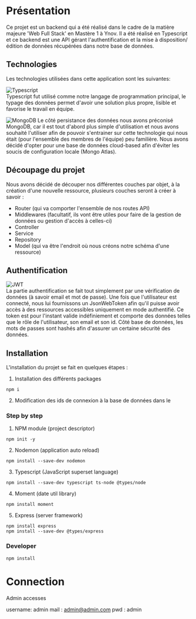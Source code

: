 # Présentation

Ce projet est un backend qui a été réalisé dans le cadre de la matière majeure 'Web Full Stack' en Mastère 1 à Ynov.
Il a été réalisé en Typescript et ce backend est une API gérant l'authentification et la mise à disposition/édition de données récupérées dans notre base de données.


## Technologies

Les technologies utilisées dans cette application sont les suivantes:

![Typescript](https://duckduckgo.com/i/b3730d88.png)<br/>
Typescript fut utilisé comme notre langage de programmation principal, le typage des données permet d'avoir une solution plus propre, lisible et favorise le travail en équipe.

![MongoDB](https://duckduckgo.com/i/be0a1cdf.png)
Le côté persistance des données nous avons préconisé MongoDB, car il est tout d'abord plus simple d'utilisation et nous avons souhaité l'utiliser afin de pouvoir s'entrainer sur cette technologie qui nous était (pour l'ensemble des membres de l'équipe) peu familière.
Nous avons décidé d'opter pour une base de données cloud-based afin d'éviter les soucis de configuration locale (Mongo Atlas).

## Découpage du projet

Nous avons décidé de découper nos différentes couches par objet, à la création d'une nouvelle ressource, plusieurs couches seront à créer à savoir :

- Router (qui va comporter l'ensemble de nos routes API)
- Middlewares (facultatif, ils vont être utiles pour faire de la gestion de données ou gestion d'accès à celles-ci)
- Controller
- Service
- Repository
- Model (qui va être l'endroit où nous créons notre schéma d'une ressource)

## Authentification

![JWT](https://jwt.io/img/pic_logo.svg)<br/>
La partie authentification se fait tout simplement par une vérification de données (à savoir email et mot de passe).
Une fois que l'utilisateur est connecté, nous lui fournissons un JsonWebToken afin qu'il puisse avoir accès à des ressources accessibles uniquement en mode authentifié.
Ce token est pour l'instant valide indéfiniement et comporte des données telles que le rôle de l'utilisateur, son email et son id.
Côté base de données, les mots de passes sont hashés afin d'assurer un certaine sécurité des données.

## Installation

L'installation du projet se fait en quelques étapes :
1. Installation des différents packages
```
npm i
```

2. Modification des ids de connexion à la base de données dans le
### Step by step
1. NPM module (project descriptor)
```
npm init -y
```

2. Nodemon (application auto reload)
```
npm install --save-dev nodemon
```

3. Typescript (JavaScript superset language)
```
npm install --save-dev typescript ts-node @types/node
```

4. Moment (date util library)
```
npm install moment
```

5. Express (server framework)
```
npm install express
npm install --save-dev @types/express
```

### Developer
```
npm install
```

# Connection

Admin accesses

username: admin
mail : admin@admin.com
pwd : admin

